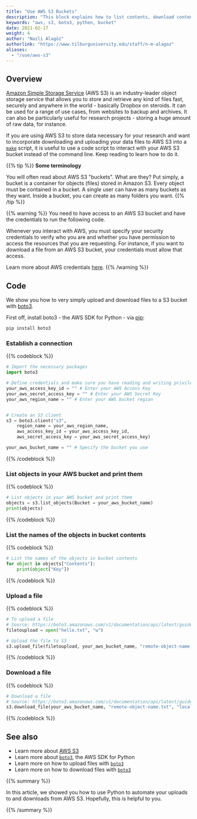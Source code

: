 ```yaml
---
title: "Use AWS S3 Buckets"
description: "This block explains how to list contents, download content from and upload content to a AWS S3 bucket."
keywords: "aws, s3, boto3, python, bucket"
date: 2021-02-17
weight: 4
author: "Nazli Alagöz"
authorlink: "https://www.tilburguniversity.edu/staff/n-m-alagoz"
aliases:
  - "/use/aws-s3"
---
```


## Overview <!-- Goal of the Building Block -->

[Amazon Simple Storage Service](https://aws.amazon.com/s3/) (AWS S3) is an industry-leader object storage service that allows you to store and retrieve any kind of files fast, securely and anywhere in the world - basically Dropbox on steroids. It can be used for a range of use cases, from websites to backup and archives. It can also be particularly useful for research projects - storing a huge amount of raw data, for instance.

If you are using AWS S3 to store data necessary for your research and want to incorporate downloading and uploading your data files to AWS S3 into a [`make`](/building-blocks/configure-your-computer/automation-and-workflows/make/) script, it is useful to use a code script to interact with your AWS S3 bucket instead of the command line. Keep reading to learn how to do it.

{{% tip %}}
**Some terminology**

You will often read about AWS S3 "buckets". What are they?
Put simply, a bucket is a container for objects (files) stored in Amazon S3. Every object must be contained in a bucket. A single user can have as many buckets as they want. Inside a bucket, you can create as many folders you want.
{{% /tip %}}

{{% warning %}}
You need to have access to an AWS S3 bucket and have the credentials to run the following code.

Whenever you interact with AWS, you must specify your security credentials to verify who you are and whether you have permission to access the resources that you are requesting. For instance, if you want to download a file from an AWS S3 bucket, your credentials must allow that access.

Learn more about AWS credentials [here](https://docs.aws.amazon.com/general/latest/gr/aws-sec-cred-types.html).
{{% /warning %}}

## Code

We show you how to very simply upload and download files to a S3 bucket with [boto3]().

First off, install boto3 - the AWS SDK for Python - via [pip](/building-blocks/configure-your-computer/statistics-and-computation/python-packages/):

```bash
pip install boto3
```

### Establish a connection
{{% codeblock %}}

```python
# Import the necessary packages
import boto3

# Define credentials and make sure you have reading and writing privileges on AWS user settings
your_aws_access_key_id = "" # Enter your AWS Access Key
your_aws_secret_access_key = "" # Enter your AWS Secret Key
your_aws_region_name = "" # Enter your AWS bucket region


# Create an S3 client
s3 = boto3.client("s3",
    region_name = your_aws_region_name,
    aws_access_key_id = your_aws_access_key_id,
    aws_secret_access_key = your_aws_secret_access_key)

your_aws_bucket_name = "" # Specify the bucket you use
```

{{% /codeblock %}}

### List objects in your AWS bucket and print them
{{% codeblock %}}

```python
# List objects in your AWS bucket and print them
objects = s3.list_objects(Bucket = your_aws_bucket_name)
print(objects)
```

{{% /codeblock %}}

### List the names of the objects in bucket contents
{{% codeblock %}}

```python
# List the names of the objects in bucket contents
for object in objects["Contents"]:
    print(object["Key"])
```

{{% /codeblock %}}

### Upload a file
{{% codeblock %}}

```python
# To upload a file
# Source: https://boto3.amazonaws.com/v1/documentation/api/latest/guide/s3-uploading-files.html
filetoupload = open("hello.txt", "w")

# Upload the file to S3
s3.upload_file(filetoupload, your_aws_bucket_name, "remote-object-name.txt")
```

{{% /codeblock %}}

### Download a file
{{% codeblock %}}

```python
# Download a file
# Source: https://boto3.amazonaws.com/v1/documentation/api/latest/guide/s3-example-download-file.html
s3.download_file(your_aws_bucket_name, "remote-object-name.txt", "local-file-name.txt")
```

{{% /codeblock %}}

## See also

- Learn more about [AWS S3](https://aws.amazon.com/s3)
- Learn more about [`boto3`](https://aws.amazon.com/s3), the AWS SDK for Python
- Learn more on how to upload files with [`boto3`](https://boto3.amazonaws.com/v1/documentation/api/latest/guide/s3-uploading-files.html)
- Learn more on how to download files with [`boto3`](https://boto3.amazonaws.com/v1/documentation/api/latest/guide/s3-example-download-file.html)

{{% summary %}}

In this article, we showed you how to use Python to automate your uploads to and downloads from AWS S3. Hopefully, this is helpful to you.

{{% /summary %}}
